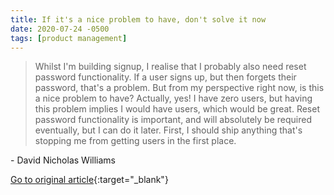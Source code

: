 ```yaml
---
title: If it's a nice problem to have, don't solve it now
date: 2020-07-24 -0500
tags: [product management]
---
```


> Whilst I'm building signup, I realise that I probably also need reset password functionality. If a user signs up, but then forgets their password, that's a problem. But from my perspective right now, is this a nice problem to have? Actually, yes! I have zero users, but having this problem implies I would have users, which would be great. Reset password functionality is important, and will absolutely be required eventually, but I can do it later. First, I should ship anything that's stopping me from getting users in the first place.

\- David Nicholas Williams

[Go to original article](https://davnicwil.com/if-its-a-nice-problem-to-have-dont-solve-it-now/){:target="_blank"}